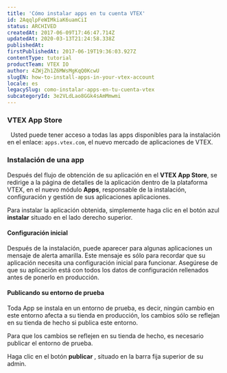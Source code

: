 ```yaml
---
title: 'Cómo instalar apps en tu cuenta VTEX'
id: 2AqqlpFeWIMkiaK6uamCiI
status: ARCHIVED
createdAt: 2017-06-09T17:46:47.714Z
updatedAt: 2020-03-13T21:24:58.338Z
publishedAt: 
firstPublishedAt: 2017-06-19T19:36:03.927Z
contentType: tutorial
productTeam: VTEX IO
author: 4ZWjZh1Z6MWsMgKqQ0KcwU
slugEN: how-to-install-apps-in-your-vtex-account
locale: es
legacySlug: como-instalar-apps-en-tu-cuenta-vtex
subcategoryId: 3e2VLdLao8GGk4sAmMmwmi
---
```


### VTEX App Store
 
Usted puede tener acceso a todas las apps disponibles para la instalación en el enlace: `apps.vtex.com`, el nuevo mercado de aplicaciones de VTEX.

### Instalación de una app

Después del flujo de obtención de su aplicación en el **VTEX App Store**, se redirige a la página de detalles de la aplicación dentro de la plataforma VTEX, en el nuevo módulo **Apps**, responsable de la instalación, configuración y gestión de sus aplicaciones aplicaciones.

Para instalar la aplicación obtenida, simplemente haga clic en el botón azul **instalar** situado en el lado derecho superior.

#### Configuración inicial

Después de la instalación, puede aparecer para algunas aplicaciones un mensaje de alerta amarilla. Este mensaje es sólo para recordar que su aplicación necesita una configuración inicial para funcionar. Asegúrese de que su aplicación está con todos los datos de configuración rellenados antes de ponerlo en producción.

#### Publicando su entorno de prueba

Toda App se instala en un entorno de prueba, es decir, ningún cambio en este entorno afecta a su tienda en producción, los cambios sólo se reflejan en su tienda de hecho si publica este entorno.

Para que los cambios se reflejen en su tienda de hecho, es necesario publicar el entorno de prueba.

Haga clic en el botón **publicar** , situado en la barra fija superior de su admin.

